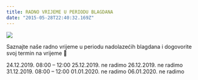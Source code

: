 ```yaml
---
title: RADNO VRIJEME U PERIODU BLAGDANA
date: "2015-05-28T22:40:32.169Z"
---
```

![ ](./post3.jpg)

Saznajte naše radno vrijeme u periodu nadolazećih blagdana i dogovorite svoj termin na vrijeme 🙂

24.12.2019. 08:00 – 12:00
25.12.2019. ne radimo
26.12.2019. ne radimo
31.12.2019. 08:00 – 12:00
01.01.2020. ne radimo
06.01.2020. ne radimo
